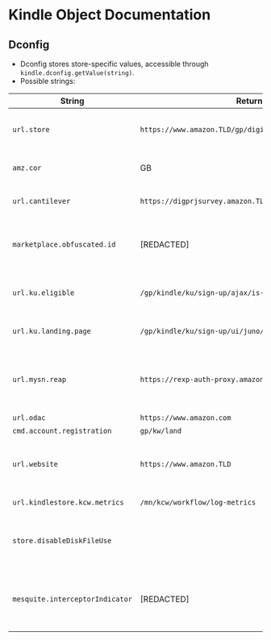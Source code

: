 # Kindle Object Documentation

## Dconfig

- Dconfig stores store-specific values, accessible through `kindle.dconfig.getValue(string)`.
- Possible strings:

| String                          | Returns                                                  | Description                                                                                                                                                                 |
|---------------------------------|----------------------------------------------------------|-----------------------------------------------------------------------------------------------------------------------------------------------------------------------------|
| `url.store`                     | `https://www.amazon.TLD/gp/digital/juno/index.html`      | [The store URL](https://github.com/polish-penguin-dev/Penguins-Kindle-Wiki/blob/main/Mesquite-WAFs.md#the-kindle-store-remote). It is loaded in an `iframe` within the WAF. |
| `amz.cor`                       | GB                                                       | Region code? Possibly to do with CORS.                                                                                                                                      |
| `url.cantilever`                | `https://digprjsurvey.amazon.TLD/csad/workflow/ed89e52d` | Settings 'Contact Us' page?                                                                                                                                                 |
| `marketplace.obfuscated.id`     | [REDACTED]                                               | 14 digit alphanumeric, possibly sensitive, used by CSAPP.                                                                                                                   |
| `url.ku.eligible`               | `/gp/kindle/ku/sign-up/ajax/is-customer-eligible`        | Check if user is eligible for Kindle Unlimited?                                                                                                                             |
| `url.ku.landing.page`           | `/gp/kindle/ku/sign-up/ui/juno/upsell/ref=`              | Kindle Unlimited 'upsell' page?                                                                                                                                             |
| `url.mysn.reap`                 | `https://rexp-auth-proxy.amazon.cn/social_device_auth`   | Used by `mysn`? Possibly something to do with China specifically, judging by TLD.                                                                                           |
| `url.odac`                      | `https://www.amazon.com`                                 | Used by `odac`                                                                                                                                                              |
| `cmd.account.registration`      | `gp/kw/land`                                             | Used by `odac`                                                                                                                                                              |
| `url.website`                   | `https://www.amazon.TLD`                                 | Returns amazon website with correct regional TLD. Used by `payment` WAF                                                                                                     |
| `url.kindlestore.kcw.metrics`   | `/mn/kcw/workflow/log-metrics`                           | Used by `payment` WAF.                                                                                                                                                      |
| `store.disableDiskFileUse`      |                                                          | Returns nothing. Output used in an `if` statement, so understandable.                                                                                                       |
| `mesquite.interceptorIndicator` | [REDACTED]                                               | 32 character alphanumeric, possibly sensitive, used by the `store` WAF                                                                                                      |